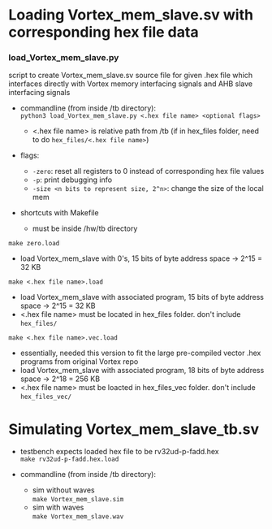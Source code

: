 # Loading Vortex_mem_slave.sv with corresponding hex file data

### load_Vortex_mem_slave.py
script to create Vortex_mem_slave.sv source file for given .hex file which interfaces directly with Vortex memory interfacing signals and AHB slave interfacing signals

- commandline (from inside /tb directory):  
``python3 load_Vortex_mem_slave.py <.hex file name> <optional flags>``  
  - <.hex file name> is relative path from /tb (if in hex_files folder, need to do ``hex_files/<.hex file name>``)

- flags:  
  - ``-zero``: reset all registers to 0 instead of corresponding hex file values
  - ``-p``: print debugging info
  - ``-size <n bits to represent size, 2^n>``: change the size of the local mem
  
- shortcuts with Makefile
  - must be inside <VORTEX ROOT>/hw/tb directory

``make zero.load``
  - load Vortex_mem_slave with 0's, 15 bits of byte address space -> 2^15 = 32 KB

``make <.hex file name>.load``
  - load Vortex_mem_slave with associated program, 15 bits of byte address space -> 2^15 = 32 KB
  - <.hex file name> must be located in hex_files folder. don't include ``hex_files/``

``make <.hex file name>.vec.load``
  - essentially, needed this version to fit the large pre-compiled vector .hex programs from original Vortex repo
  - load Vortex_mem_slave with associated program, 18 bits of byte address space -> 2^18 = 256 KB
  - <.hex file name> must be loacted in hex_files_vec folder. don't include ``hex_files_vec/``

# Simulating Vortex_mem_slave_tb.sv
- testbench expects loaded hex file to be rv32ud-p-fadd.hex  
  ``make rv32ud-p-fadd.hex.load``  

- commandline (from inside /tb directory):
  - sim without waves  
  ``make Vortex_mem_slave.sim``
  - sim with waves  
  ``make Vortex_mem_slave.wav``
